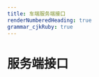 ```yaml
---
title: 车端服务端接口
renderNumberedHeading: true
grammar_cjkRuby: true
---
```



# 服务端接口

``` vehicle_log_status:
```